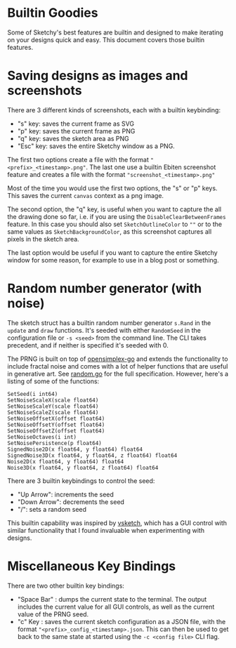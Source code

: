 # Builtin Goodies

Some of Sketchy's best features are builtin and designed to make iterating on your designs quick and easy. This
document covers those builtin features.

# Saving designs as images and screenshots

There are 3 different kinds of screenshots, each with a builtin keybinding:

- "s" key: saves the current frame as SVG
- "p" key: saves the current frame as PNG
- "q" key: saves the sketch area as PNG
- "Esc" key: saves the entire Sketchy window as a PNG.

The first two options create a file with the format `"<prefix>_<timestamp>.png"`. The last one use a builtin Ebiten 
screenshot feature and creates a file with the format `"screenshot_<timestamp>.png"`

Most of the time you would use the first two options, the "s" or "p" keys. This saves the current `canvas` context as a png image.

The second option, the "q" key, is useful when you want to capture the all the drawing done so far, i.e. if you
are using the `DisableClearBetweenFrames` feature. In this case you should also set `SketchOutlineColor` to `""` or
to the same values as `SketchBackgroundColor`, as this screenshot captures all pixels in the sketch area.

The last option would be useful if you want to capture the entire Sketchy window for some reason, for example to
use in a blog post or something.

# Random number generator (with noise)

The sketch struct has a builtin random number generator `s.Rand` in the `update` and `draw` functions. It's seeded
with either `RandomSeed` in the configuration file or `-s <seed>` from the command line. The CLI takes precedent, 
and if neither is specified it's seeded with 0.

The PRNG is built on top of [opensimplex-go](https://github.com/ojrac/opensimplex-go) and extends the functionality
to include fractal noise and comes with a lot of helper functions that are useful in generative art. See
[random.go](../random.go) for the full specification. However, here's a listing of some of the functions:

```
SetSeed(i int64)
SetNoiseScaleX(scale float64)
SetNoiseScaleY(scale float64)
SetNoiseScaleZ(scale float64)
SetNoiseOffsetX(offset float64)
SetNoiseOffsetY(offset float64)
SetNoiseOffsetZ(offset float64)
SetNoiseOctaves(i int)
SetNoisePersistence(p float64)
SignedNoise2D(x float64, y float64) float64
SignedNoise3D(x float64, y float64, z float64) float64
Noise2D(x float64, y float64) float64
Noise3D(x float64, y float64, z float64) float64
```

There are 3 builtin keybindings to control the seed:
- "Up Arrow": increments the seed
- "Down Arrow": decrements the seed
- "/": sets a random seed

This builtin capability was inspired by [vsketch](https://github.com/abey79/vsketch), which has a GUI control with
similar functionality that I found invaluable when experimenting with designs.

# Miscellaneous Key Bindings

There are two other builtin key bindings:

- "Space Bar" : dumps the current state to the terminal. The output
includes the current value for all GUI controls, as well as the current value of the PRNG seed.
- "c" Key : saves the current sketch configuration as a JSON file, with the format `"<prefix>_config_<timestamp>.json`. This can then be used to get back to the same state at started using the `-c <config file>` CLI flag.